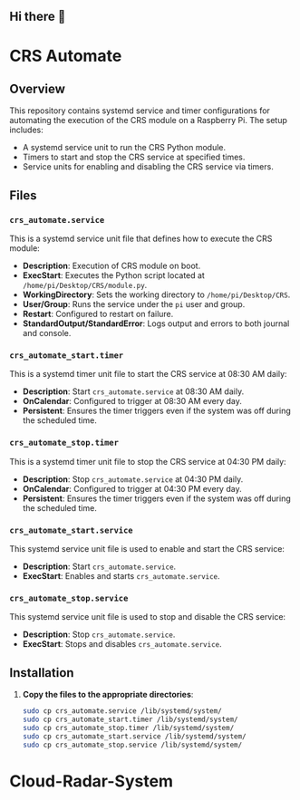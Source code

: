 ## Hi there 👋
# CRS Automate

## Overview

This repository contains systemd service and timer configurations for automating the execution of the CRS module on a Raspberry Pi. The setup includes:

- A systemd service unit to run the CRS Python module.
- Timers to start and stop the CRS service at specified times.
- Service units for enabling and disabling the CRS service via timers.

## Files

### `crs_automate.service`

This is a systemd service unit file that defines how to execute the CRS module:

- **Description**: Execution of CRS module on boot.
- **ExecStart**: Executes the Python script located at `/home/pi/Desktop/CRS/module.py`.
- **WorkingDirectory**: Sets the working directory to `/home/pi/Desktop/CRS`.
- **User/Group**: Runs the service under the `pi` user and group.
- **Restart**: Configured to restart on failure.
- **StandardOutput/StandardError**: Logs output and errors to both journal and console.

### `crs_automate_start.timer`

This is a systemd timer unit file to start the CRS service at 08:30 AM daily:

- **Description**: Start `crs_automate.service` at 08:30 AM daily.
- **OnCalendar**: Configured to trigger at 08:30 AM every day.
- **Persistent**: Ensures the timer triggers even if the system was off during the scheduled time.

### `crs_automate_stop.timer`

This is a systemd timer unit file to stop the CRS service at 04:30 PM daily:

- **Description**: Stop `crs_automate.service` at 04:30 PM daily.
- **OnCalendar**: Configured to trigger at 04:30 PM every day.
- **Persistent**: Ensures the timer triggers even if the system was off during the scheduled time.

### `crs_automate_start.service`

This systemd service unit file is used to enable and start the CRS service:

- **Description**: Start `crs_automate.service`.
- **ExecStart**: Enables and starts `crs_automate.service`.

### `crs_automate_stop.service`

This systemd service unit file is used to stop and disable the CRS service:

- **Description**: Stop `crs_automate.service`.
- **ExecStart**: Stops and disables `crs_automate.service`.

## Installation

1. **Copy the files to the appropriate directories**:
   ```sh
   sudo cp crs_automate.service /lib/systemd/system/
   sudo cp crs_automate_start.timer /lib/systemd/system/
   sudo cp crs_automate_stop.timer /lib/systemd/system/
   sudo cp crs_automate_start.service /lib/systemd/system/
   sudo cp crs_automate_stop.service /lib/systemd/system/

<!--
**crs-ezon/crs-ezon** is a ✨ _special_ ✨ repository because its `README.md` (this file) appears on your GitHub profile.

Here are some ideas to get you started:

- 🔭 I’m currently working on ...
- 🌱 I’m currently learning ...
- 👯 I’m looking to collaborate on ...
- 🤔 I’m looking for help with ...
- 💬 Ask me about ...
- 📫 How to reach me: ...
- 😄 Pronouns: ...
- ⚡ Fun fact: ...
-->
# Cloud-Radar-System
